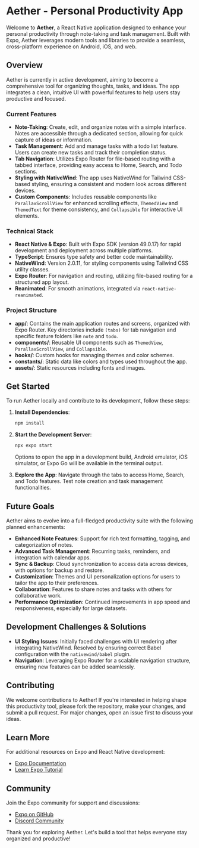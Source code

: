 # Aether - Personal Productivity App

Welcome to **Aether**, a React Native application designed to enhance your personal productivity through note-taking and task management. Built with Expo, Aether leverages modern tools and libraries to provide a seamless, cross-platform experience on Android, iOS, and web.

## Overview

Aether is currently in active development, aiming to become a comprehensive tool for organizing thoughts, tasks, and ideas. The app integrates a clean, intuitive UI with powerful features to help users stay productive and focused.

### Current Features

- **Note-Taking**: Create, edit, and organize notes with a simple interface. Notes are accessible through a dedicated section, allowing for quick capture of ideas or information.
- **Task Management**: Add and manage tasks with a todo list feature. Users can create new tasks and track their completion status.
- **Tab Navigation**: Utilizes Expo Router for file-based routing with a tabbed interface, providing easy access to Home, Search, and Todo sections.
- **Styling with NativeWind**: The app uses NativeWind for Tailwind CSS-based styling, ensuring a consistent and modern look across different devices.
- **Custom Components**: Includes reusable components like `ParallaxScrollView` for enhanced scrolling effects, `ThemedView` and `ThemedText` for theme consistency, and `Collapsible` for interactive UI elements.

### Technical Stack

- **React Native & Expo**: Built with Expo SDK (version 49.0.17) for rapid development and deployment across multiple platforms.
- **TypeScript**: Ensures type safety and better code maintainability.
- **NativeWind**: Version 2.0.11, for styling components using Tailwind CSS utility classes.
- **Expo Router**: For navigation and routing, utilizing file-based routing for a structured app layout.
- **Reanimated**: For smooth animations, integrated via `react-native-reanimated`.

### Project Structure

- **app/**: Contains the main application routes and screens, organized with Expo Router. Key directories include `(tabs)` for tab navigation and specific feature folders like `note` and `todo`.
- **components/**: Reusable UI components such as `ThemedView`, `ParallaxScrollView`, and `Collapsible`.
- **hooks/**: Custom hooks for managing themes and color schemes.
- **constants/**: Static data like colors and types used throughout the app.
- **assets/**: Static resources including fonts and images.

## Get Started

To run Aether locally and contribute to its development, follow these steps:

1. **Install Dependencies**:
   ```bash
   npm install
   ```

2. **Start the Development Server**:
   ```bash
   npx expo start
   ```
   Options to open the app in a development build, Android emulator, iOS simulator, or Expo Go will be available in the terminal output.

3. **Explore the App**:
   Navigate through the tabs to access Home, Search, and Todo features. Test note creation and task management functionalities.

## Future Goals

Aether aims to evolve into a full-fledged productivity suite with the following planned enhancements:

- **Enhanced Note Features**: Support for rich text formatting, tagging, and categorization of notes.
- **Advanced Task Management**: Recurring tasks, reminders, and integration with calendar apps.
- **Sync & Backup**: Cloud synchronization to access data across devices, with options for backup and restore.
- **Customization**: Themes and UI personalization options for users to tailor the app to their preferences.
- **Collaboration**: Features to share notes and tasks with others for collaborative work.
- **Performance Optimization**: Continued improvements in app speed and responsiveness, especially for large datasets.

## Development Challenges & Solutions

- **UI Styling Issues**: Initially faced challenges with UI rendering after integrating NativeWind. Resolved by ensuring correct Babel configuration with the `nativewind/babel` plugin.
- **Navigation**: Leveraging Expo Router for a scalable navigation structure, ensuring new features can be added seamlessly.

## Contributing

We welcome contributions to Aether! If you're interested in helping shape this productivity tool, please fork the repository, make your changes, and submit a pull request. For major changes, open an issue first to discuss your ideas.

## Learn More

For additional resources on Expo and React Native development:
- [Expo Documentation](https://docs.expo.dev/)
- [Learn Expo Tutorial](https://docs.expo.dev/tutorial/introduction/)

## Community

Join the Expo community for support and discussions:
- [Expo on GitHub](https://github.com/expo/expo)
- [Discord Community](https://chat.expo.dev)

Thank you for exploring Aether. Let's build a tool that helps everyone stay organized and productive!
